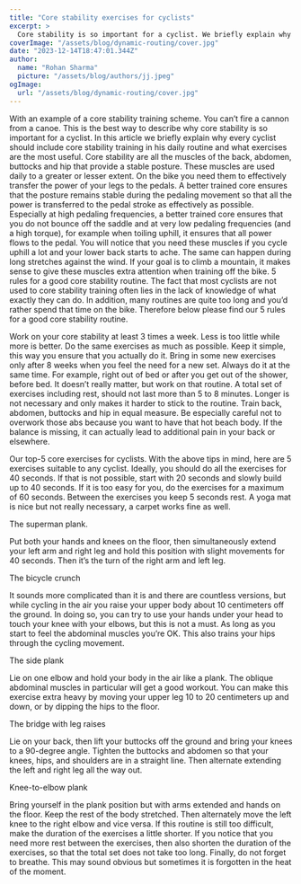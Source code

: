 ```yaml
---
title: "Core stability exercises for cyclists"
excerpt: >
  Core stability is so important for a cyclist. We briefly explain why every cyclist should include core stability in his daily routine.
coverImage: "/assets/blog/dynamic-routing/cover.jpg"
date: "2023-12-14T18:47:01.344Z"
author:
  name: "Rohan Sharma"
  picture: "/assets/blog/authors/jj.jpeg"
ogImage:
  url: "/assets/blog/dynamic-routing/cover.jpg"
---
```


With an example of a core stability training scheme.
You can’t fire a cannon from a canoe. This is the best way to describe why core stability is so important for a cyclist. In this article we briefly explain why every cyclist should include core stability training in his daily routine and what exercises are the most useful.
Core stability are all the muscles of the back, abdomen, buttocks and hip that provide a stable posture. These muscles are used daily to a greater or lesser extent. On the bike you need them to effectively transfer the power of your legs to the pedals. A better trained core ensures that the posture remains stable during the pedaling movement so that all the power is transferred to the pedal stroke as effectively as possible. Especially at high pedaling frequencies, a better trained core ensures that you do not bounce off the saddle and at very low pedaling frequencies (and a high torque), for example when toiling uphill, it ensures that all power flows to the pedal. You will notice that you need these muscles if you cycle uphill a lot and your lower back starts to ache. The same can happen during long stretches against the wind. If your goal is to climb a mountain, it makes sense to give these muscles extra attention when training off the bike.
5 rules for a good core stability routine.
The fact that most cyclists are not used to core stability training often lies in the lack of knowledge of what exactly they can do. In addition, many routines are quite too long and you’d rather spend that time on the bike. Therefore below please find our 5 rules for a good core stability routine.

Work on your core stability at least 3 times a week. Less is too little while more is better.
Do the same exercises as much as possible. Keep it simple, this way you ensure that you actually do it. Bring in some new exercises only after 8 weeks when you feel the need for a new set.
Always do it at the same time. For example, right out of bed or after you get out of the shower, before bed. It doesn’t really matter, but work on that routine.
A total set of exercises including rest, should not last more than 5 to 8 minutes. Longer is not necessary and only makes it harder to stick to the routine.
Train back, abdomen, buttocks and hip in equal measure. Be especially careful not to overwork those abs because you want to have that hot beach body. If the balance is missing, it can actually lead to additional pain in your back or elsewhere.

Our top-5 core exercises for cyclists.
With the above tips in mind, here are 5 exercises suitable to any cyclist. Ideally, you should do all the exercises for 40 seconds. If that is not possible, start with 20 seconds and slowly build up to 40 seconds. If it is too easy for you, do the exercises for a maximum of 60 seconds. Between the exercises you keep 5 seconds rest. A yoga mat is nice but not really necessary, a carpet works fine as well.

The superman plank.

Put both your hands and knees on the floor, then simultaneously extend your left arm and right leg and hold this position with slight movements for 40 seconds. Then it’s the turn of the right arm and left leg.

The bicycle crunch

It sounds more complicated than it is and there are countless versions, but while cycling in the air you raise your upper body about 10 centimeters off the ground. In doing so, you can try to use your hands under your head to touch your knee with your elbows, but this is not a must. As long as you start to feel the abdominal muscles you’re OK. This also trains your hips through the cycling movement.

The side plank

Lie on one elbow and hold your body in the air like a plank. The oblique abdominal muscles in particular will get a good workout. You can make this exercise extra heavy by moving your upper leg 10 to 20 centimeters up and down, or by dipping the hips to the floor.

The bridge with leg raises

Lie on your back, then lift your buttocks off the ground and bring your knees to a 90-degree angle. Tighten the buttocks and abdomen so that your knees, hips, and shoulders are in a straight line. Then alternate extending the left and right leg all the way out.

Knee-to-elbow plank

Bring yourself in the plank position but with arms extended and hands on the floor. Keep the rest of the body stretched. Then alternately move the left knee to the right elbow and vice versa.
If this routine is still too difficult, make the duration of the exercises a little shorter. If you notice that you need more rest between the exercises, then also shorten the duration of the exercises, so that the total set does not take too long. Finally, do not forget to breathe. This may sound obvious but sometimes it is forgotten in the heat of the moment.